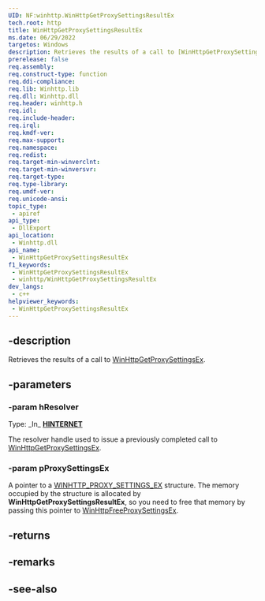 ```yaml
---
UID: NF:winhttp.WinHttpGetProxySettingsResultEx
tech.root: http
title: WinHttpGetProxySettingsResultEx
ms.date: 06/29/2022
targetos: Windows
description: Retrieves the results of a call to [WinHttpGetProxySettingsEx](nf-winhttp-winhttpgetproxysettingsex.md).
prerelease: false
req.assembly: 
req.construct-type: function
req.ddi-compliance: 
req.lib: Winhttp.lib
req.dll: Winhttp.dll
req.header: winhttp.h
req.idl: 
req.include-header: 
req.irql: 
req.kmdf-ver: 
req.max-support: 
req.namespace: 
req.redist: 
req.target-min-winverclnt: 
req.target-min-winversvr: 
req.target-type: 
req.type-library: 
req.umdf-ver: 
req.unicode-ansi: 
topic_type:
 - apiref
api_type:
 - DllExport
api_location:
 - Winhttp.dll
api_name:
 - WinHttpGetProxySettingsResultEx
f1_keywords:
 - WinHttpGetProxySettingsResultEx
 - winhttp/WinHttpGetProxySettingsResultEx
dev_langs:
 - c++
helpviewer_keywords:
 - WinHttpGetProxySettingsResultEx
---
```


## -description

Retrieves the results of a call to [WinHttpGetProxySettingsEx](nf-winhttp-winhttpgetproxysettingsex.md).

## -parameters

### -param hResolver

Type: \_In\_ **[HINTERNET](/windows/win32/winprog/windows-data-types)**

The resolver handle used to issue a previously completed call to [WinHttpGetProxySettingsEx](nf-winhttp-winhttpgetproxysettingsex.md).

### -param pProxySettingsEx

A pointer to a [WINHTTP_PROXY_SETTINGS_EX](ns-winhttp-winhttp_proxy_settings_ex.md) structure. The memory occupied by the structure is allocated by **WinHttpGetProxySettingsResultEx**, so you need to free that memory by passing this pointer to [WinHttpFreeProxySettingsEx](nf-winhttp-winhttpfreeproxysettingsex.md).

## -returns

## -remarks

## -see-also
